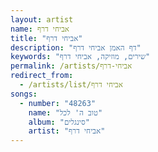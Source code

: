 ```yaml
---
layout: artist
name: אביחי דרף
title: "אביחי דרף"
description: "דף האמן אביחי דרף"
keywords: "שירים, מוזיקה, אביחי דרף"
permalink: /artists/אביחי-דרף
redirect_from:
  - /artists/list/אביחי דרף
songs:
  - number: "48263"
    name: "טוב ה' לכל"
    album: "סינגלים"
    artist: "אביחי דרף"
---
```

